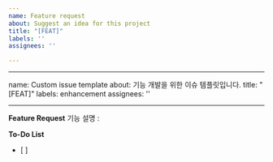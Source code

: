 ```yaml
---
name: Feature request
about: Suggest an idea for this project
title: "[FEAT]"
labels: ''
assignees: ''

---
```


---
name: Custom issue template
about: 기능 개발을 위한 이슈 템플릿입니다.
title: "[FEAT]"
labels: enhancement
assignees: ''

---

**Feature Request**
기능 설명 :

**To-Do List**
- [ ]
